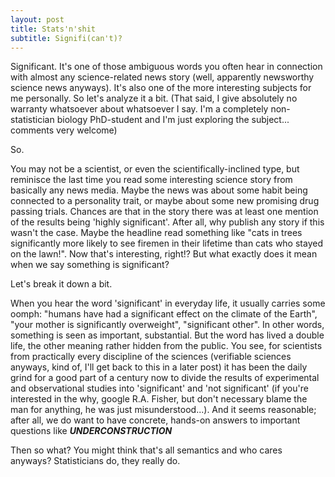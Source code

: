 ```yaml
---
layout: post
title: Stats'n'shit
subtitle: Signifi(can't)?
---
```


Significant. It's one of those ambiguous words you often hear in connection with almost any science-related news story (well, apparently newsworthy science news anyways). It's also one of the more interesting subjects for me personally. So let's analyze it a bit. (That said, I give absolutely no warranty whatsoever about whatsoever I say. I'm a completely non-statistician biology PhD-student and I'm just exploring the subject... comments very welcome)

So.

You may not be a scientist, or even the scientifically-inclined type, but reminisce the last time you read some interesting science story from basically any news media. Maybe the news was about some habit being connected to a personality trait, or maybe about some new promising drug passing trials. Chances are that in the story there was at least one mention of the results being 'highly significant'. After all, why publish any story if this wasn't the case. Maybe the headline read something like "cats in trees significantly more likely to see firemen in their lifetime than cats who stayed on the lawn!". Now that's interesting, right!? But what exactly does it mean when we say something is significant?

Let's break it down a bit.

When you hear the word 'significant' in everyday life, it usually carries some oomph: "humans have had a significant effect on the climate of the Earth", "your mother is significantly overweight", "significant other". In other words, something is seen as important, substantial. But the word has lived a double life, the other meaning rather hidden from the public. You see, for scientists from practically every discipline of the sciences (verifiable sciences anyways, kind of, I'll get back to this in a later post) it has been the daily grind for a good part of a century now to divide the results of experimental and observational studies into 'significant' and 'not significant' (if you're interested in the why, google R.A. Fisher, but don't necessary blame the man for anything, he was just misunderstood...). And it seems reasonable; after all, we do want to have concrete, hands-on answers to important questions like ***UNDERCONSTRUCTION***


Then so what? You might think that's all semantics and who cares anyways? Statisticians do, they really do.


